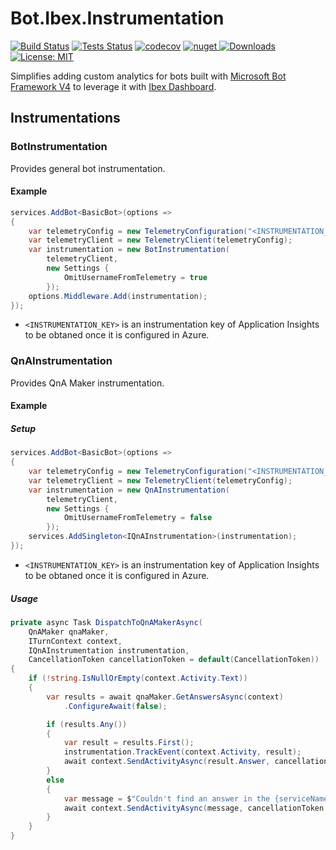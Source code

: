 # Bot.Ibex.Instrumentation

[![Build Status](https://ci.appveyor.com/api/projects/status/github/ObjectivityLtd/Bot.Ibex.Instrumentation?branch=master&svg=true)](https://ci.appveyor.com/project/ObjectivityAdminsTeam/bot-ibex-instrumentation) [![Tests Status](https://img.shields.io/appveyor/tests/ObjectivityAdminsTeam/bot-ibex-instrumentation/master.svg)](https://ci.appveyor.com/project/ObjectivityAdminsTeam/bot-ibex-instrumentation) [![codecov](https://codecov.io/gh/ObjectivityLtd/Bot.Ibex.Instrumentation/branch/master/graph/badge.svg)](https://codecov.io/gh/ObjectivityLtd/Bot.Ibex.Instrumentation)   [![nuget](https://img.shields.io/nuget/v/Bot.Ibex.Instrumentation.svg) ![Downloads](https://img.shields.io/nuget/dt/Bot.Ibex.Instrumentation.svg)](https://www.nuget.org/packages/Bot.Ibex.Instrumentation/) [![License: MIT](https://img.shields.io/badge/License-MIT-brightgreen.svg)](https://opensource.org/licenses/MIT)

Simplifies adding custom analytics for bots built with [Microsoft Bot Framework V4](https://dev.botframework.com) to leverage it with [Ibex Dashboard](https://github.com/Azure/ibex-dashboard).

## Instrumentations

### BotInstrumentation

Provides general bot instrumentation.

#### Example

```csharp
services.AddBot<BasicBot>(options =>
{
    var telemetryConfig = new TelemetryConfiguration("<INSTRUMENTATION_KEY>");
    var telemetryClient = new TelemetryClient(telemetryConfig);
    var instrumentation = new BotInstrumentation(
        telemetryClient,
        new Settings {
            OmitUsernameFromTelemetry = true
        });
    options.Middleware.Add(instrumentation);
});
```

* `<INSTRUMENTATION_KEY>` is an instrumentation key of Application Insights to be obtaned once it is configured in Azure.

### QnAInstrumentation

Provides QnA Maker instrumentation.

#### Example

##### Setup

```csharp
services.AddBot<BasicBot>(options =>
{
    var telemetryConfig = new TelemetryConfiguration("<INSTRUMENTATION_KEY>");
    var telemetryClient = new TelemetryClient(telemetryConfig);
    var instrumentation = new QnAInstrumentation(
        telemetryClient,
        new Settings {
            OmitUsernameFromTelemetry = false
        });
    services.AddSingleton<IQnAInstrumentation>(instrumentation);
});
```

* `<INSTRUMENTATION_KEY>` is an instrumentation key of Application Insights to be obtaned once it is configured in Azure.

##### Usage

```csharp
private async Task DispatchToQnAMakerAsync(
    QnAMaker qnaMaker,
    ITurnContext context,
    IQnAInstrumentation instrumentation,
    CancellationToken cancellationToken = default(CancellationToken))
{
    if (!string.IsNullOrEmpty(context.Activity.Text))
    {
        var results = await qnaMaker.GetAnswersAsync(context)
            .ConfigureAwait(false);

        if (results.Any())
        {
            var result = results.First();
            instrumentation.TrackEvent(context.Activity, result);
            await context.SendActivityAsync(result.Answer, cancellationToken: cancellationToken);
        }
        else
        {
            var message = $"Couldn't find an answer in the {serviceName}.";
            await context.SendActivityAsync(message, cancellationToken: cancellationToken);
        }
    }
}
```